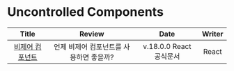 # Uncontrolled Components

|                                                 Title                                                 |                 Review                  |          Date           | Writer |
| :---------------------------------------------------------------------------------------------------: | :-------------------------------------: | :---------------------: | :----: |
| <a href="https://ko.reactjs.org/docs/uncontrolled-components.html" target="_blank">비제어 컴포넌트<a> | 언제 비제어 컴포넌트를 사용하면 좋을까? | v.18.0.0 React 공식문서 | React  |
